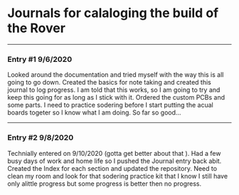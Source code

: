 # Journals for calaloging the build of the Rover


***
### Entry #1 9/6/2020

Looked around the documentation and tried myself with the way this is all going to go down. Created the basics for note taking and created this journal to log progress. I am told that this works, so I am going to try and keep this going for as long as I stick with it. Ordered the custom PCBs and some parts. I need to practice sodering before I start putting the acual boards togeter so I know what I am doing. So far so good...

***
### Entry #2 9/8/2020

Technially entered on 9/10/2020 (gotta get better about that ). Had a few busy days of work and home life so I pushed the Journal entry back abit. Created the Index for each section and updated the repository. Need to clean my room and look for that sodering practice kit that I know I still have only alittle progress but some progress is better then no progress.

